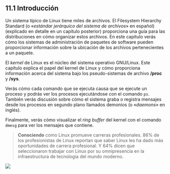 ## 11.1 Introducción
Un sistema típico de Linux tiene miles de archivos. El Filesystem Hierarchy Standard (o «_estándar jerárquico del sistema de archivos_» en español) (explicado en detalle en un capítulo posterior) proporciona una guía para las distribuciones en cómo organizar estos archivos. En este capítulo verás cómo los sistemas de administración de paquetes de software pueden proporcionar información sobre la ubicación de los archivos pertenecientes a un paquete.

El _kernel_ de Linux es el núcleo del sistema operativo GNU/Linux. Este capítulo explica el papel del kernel de Linux y cómo proporciona información acerca del sistema bajo los pseudo-sistemas de archivo __/proc__ y __/sys__.

Verás cómo cada comando que se ejecuta causa que se ejecute un proceso y podrás ver los procesos ejecutándose con el comando `ps`. También verás discusión sobre cómo el sistema graba o registra mensajes desde los procesos en segundo plano llamados demonios (o «_daemons_» en inglés).

Finalmente, verás cómo visualizar el _ring buffer_ del kernel con el comando `dmesg` para ver los mensajes que contiene.


>__Conociendo__ como Linux promueve carreras profesionales. 86% de los profesionistas de Linux reportan que saber Linux les ha dado más oportunidades de carrera profesional. Y 64% dicen que seleccionaron trabajar con Linux por su omnipresencia en la infraestructura de tecnología del mundo moderno.

![](https://ndg-content-dev.s3.amazonaws.com/media/images/9-LPI-Graphics.png)
